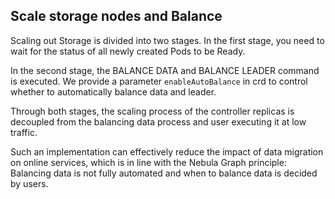 ## Scale storage nodes and Balance

Scaling out Storage is divided into two stages. In the first stage, you need to wait for the status of all newly created Pods to be Ready. 

In the second stage, the BALANCE DATA and BALANCE LEADER command is executed. We provide a parameter `enableAutoBalance` in crd to control whether to automatically balance data and leader.

Through both stages, the scaling process of the controller replicas is decoupled from the balancing data process and user executing it at low traffic. 

Such an implementation can effectively reduce the impact of data migration on online services, which is in line with the Nebula Graph principle: Balancing data is not fully automated and when to balance data is decided by users.